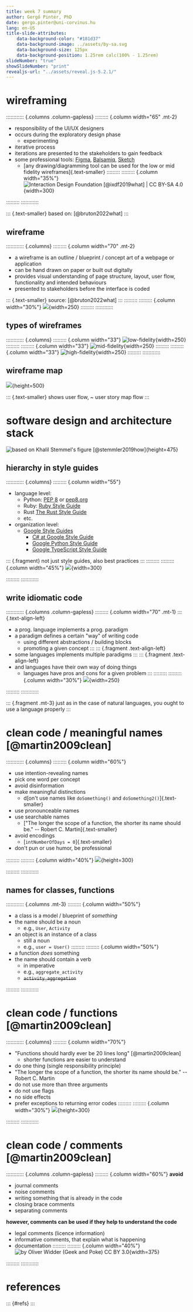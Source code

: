 ```yaml
---
title: week 7 summary 
author: Gergő Pintér, PhD
date: gergo.pinter@uni-corvinus.hu
lang: en-US
title-slide-attributes:
    data-background-color: "#181d37"
    data-background-image: ../assets/by-sa.svg
    data-background-size: 125px
    data-background-position: 1.25rem calc(100% - 1.25rem)
slideNumber: "true"
showSlideNumber: "print"
revealjs-url: "../assets/reveal.js-5.2.1/"
---
```



# wireframing

:::::::::::: {.columns .column-gapless}
::::::::: {.column width="65" .mt-2}
- responsibility of the UI/UX designers
- occurs during the exploratory design phase
    - experimenting
- iterative process
- iterations are presented to the stakeholders to gain feedback
- some professional tools: [Figma](https://www.figma.com/), [Balsamiq](https://balsamiq.com/), [Sketch](https://www.sketch.com/)
  - [any drawing/diagramming tool can be used for the low or mid fidelity wireframes]{.text-smaller}
:::::::::
::::::::: {.column width="35%"}
![Interaction Design Foundation [@ixdf2019what] | [CC BY-SA 4.0](https://creativecommons.org/licenses/by-sa/4.0/)](figures/borrowed/td-design-thinking-non-linear-process.webp){width=300}

:::::::::
::::::::::::

::: {.text-smaller}
based on: [@bruton2022what]
:::


## wireframe

:::::::::::: {.columns}
::::::::: {.column width="70" .mt-2}
- a wireframe is an outline / blueprint / concept art of a webpage or application
- can be hand drawn on paper or built out digitally
- provides visual understanding of page structure, layout, user flow, functionality and intended behaviours
- presented to stakeholders before the interface is coded

::: {.text-smaller}
source: [@bruton2022what]
:::
:::::::::
::::::::: {.column width="30%"}
![](figures/user_stats.drawio.svg){width=250}
:::::::::
::::::::::::


## types of wireframes

:::::::::::: {.columns}
::::::::: {.column width="33"}
![low-fidelity](figures/user_statistics/wireframe_lofi.drawio.svg){width=250}
:::::::::
::::::::: {.column width="33"}
![mid-fidelity](figures/user_stats.drawio.svg){width=250}
:::::::::
::::::::: {.column width="33"}
![high-fidelity](figures/user_statistics/wireframe_hifi.drawio.svg){width=250}
:::::::::
::::::::::::


## wireframe map

![](figures/user_statistics/wireframe_map_2.drawio.svg){height=500}

::: {.text-smaller}
shows user flow, ~ user story map flow 
:::


# software design and architecture stack

![based on Khalil Stemmel's figure [@stemmler2019how]](figures/the_software_design_and_architecture_stack_generalized.drawio.svg){height=475}


## hierarchy in style guides

:::::::::::: {.columns}
::::::::: {.column width="55"}
- language level:
    - Python: [PEP 8](https://peps.python.org/pep-0008/) or [pep8.org](https://pep8.org/)
    - Ruby: [Ruby Style Guide](https://rubystyle.guide/)
    - Rust [The Rust Style Guide](https://doc.rust-lang.org/beta/style-guide/index.html)
    - etc.
- organization level:
    - [Google Style Guides](https://google.github.io/styleguide/)
        - [C# at Google Style Guide](https://google.github.io/styleguide/csharp-style.html)
        - [Google Python Style Guide](https://google.github.io/styleguide/pyguide.html)
        - [Google TypeScript Style Guide](https://google.github.io/styleguide/tsguide.html)

::: {.fragment}
not just style guides, also best practices
:::
:::::::::
::::::::: {.column width="45%"}
![](figures/style_hierarchy.drawio.svg){width=300}

:::::::::
::::::::::::


## write idiomatic code

:::::::::::: {.columns .column-gapless}
::::::::: {.column width="70" .mt-1}
::: {.text-align-left}
- a prog. language implements a prog. paradigm
- a paradigm defines a certain "way" of writing code
    - using different abstractions / building blocks
    - promoting a given concept
:::
::: {.fragment .text-align-left}
- some languages implements multiple paradigms
:::
::: {.fragment .text-align-left}
- and languages have their own way of doing things
    - languages have pros and cons for a given problem
:::
:::::::::
::::::::: {.column width="30%"}
![](figures/publicdomainvectors/rural-road-with-signpost.svg){width=250}

:::::::::
::::::::::::

::: {.fragment .mt-3}
just as in the case of natural languages, you ought to use a language properly
:::


# clean code / meaningful names [@martin2009clean]

:::::::::::: {.columns}
::::::::: {.column width="60%"}

- use intention-revealing names
- pick one word per concept
- avoid disinformation
- make meaningful distinctions
  - d[on't use names like `doSomething()` and `doSomething2()`]{.text-smaller}
- use pronounceable names
- use searchable names
  - ["The longer the scope of a function, the shorter its name should be." -- Robert C. Martin]{.text-smaller}
- avoid encodings
  - [`intNumberOfDays = 0`]{.text-smaller}
- don't pun or use humor, be professional

:::::::::
::::::::: {.column width="40%"}
![](figures/publicdomainvectors/hand-with-bottle.svg){height=300}

:::::::::
::::::::::::


## names for classes, functions

:::::::::::: {.columns .mt-3}
::::::::: {.column width="50%"}
- a class is a model / blueprint of *something*
- the name should be a noun
    - e.g., `User`, `Activity`
- an object is an instance of a class
    - still a noun
    - e.g., `user = User()`
:::::::::
::::::::: {.column width="50%"}
- a function *does* something
- the name should contain a verb
    - in imperative
    - e.g., `aggregate_activity`
    - ~~`activity_aggregation`~~

:::::::::
::::::::::::


# clean code / functions [@martin2009clean]

:::::::::::: {.columns}
::::::::: {.column width="70%"}
- "Functions should hardly ever be 20 lines long" [@martin2009clean]
  - shorter functions are easier to understand
- do one thing (single responsibility principle)
- "The longer the scope of a function, the shorter its name should be." -- Robert C. Martin
- do not use more than three arguments
- do not use flags
- no side effects
- prefer exceptions to returning error codes
:::::::::
::::::::: {.column width="30%"}
![](figures/publicdomainvectors/cogwheel.svg){height=300}

:::::::::
::::::::::::


# clean code / comments [@martin2009clean]

:::::::::::: {.columns .column-gapless}
::::::::: {.column width="60%"}
**avoid**

- journal comments
- noise comments
- writing something that is already in the code
- closing brace comments
- separating comments

**however, comments can be used if they help to understand the code**

- legal comments (licence information)
- informative comments, that explain what is happening
- documentation
:::::::::
::::::::: {.column width="40%"}
![by Oliver Widder (Geek and Poke) [CC&nbsp;BY&nbsp;3.0](https://creativecommons.org/licenses/by/3.0/)](figures/borrowed/geek_and_poke/good_comments.jpg){width=375}

:::::::::
::::::::::::


# references

::: {#refs}
:::
